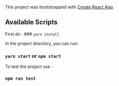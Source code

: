 This project was bootstrapped with [Create React App](https://github.com/facebook/create-react-app).

## Available Scripts

First do : ### `yarn install`

In the project directory, you can run:

### `yarn start` or `npm start`

To test the project use :

### `npm run test`
